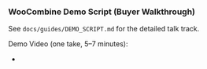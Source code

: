 ### WooCombine Demo Script (Buyer Walkthrough)

See `docs/guides/DEMO_SCRIPT.md` for the detailed talk track.

Demo Video (one take, 5–7 minutes):
- <link-to-hosted-video>


